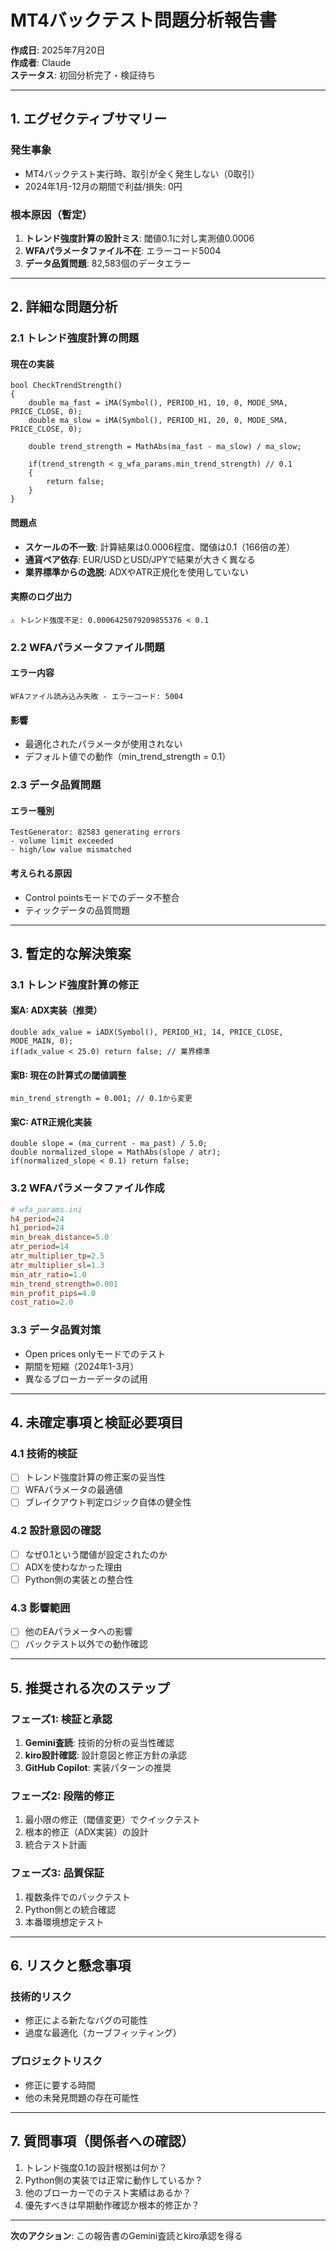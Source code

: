 # MT4バックテスト問題分析報告書

**作成日**: 2025年7月20日  
**作成者**: Claude  
**ステータス**: 初回分析完了・検証待ち

---

## 1. エグゼクティブサマリー

### 発生事象
- MT4バックテスト実行時、取引が全く発生しない（0取引）
- 2024年1月-12月の期間で利益/損失: 0円

### 根本原因（暫定）
1. **トレンド強度計算の設計ミス**: 閾値0.1に対し実測値0.0006
2. **WFAパラメータファイル不在**: エラーコード5004
3. **データ品質問題**: 82,583個のデータエラー

---

## 2. 詳細な問題分析

### 2.1 トレンド強度計算の問題

#### 現在の実装
```mql4
bool CheckTrendStrength()
{
    double ma_fast = iMA(Symbol(), PERIOD_H1, 10, 0, MODE_SMA, PRICE_CLOSE, 0);
    double ma_slow = iMA(Symbol(), PERIOD_H1, 20, 0, MODE_SMA, PRICE_CLOSE, 0);
    
    double trend_strength = MathAbs(ma_fast - ma_slow) / ma_slow;
    
    if(trend_strength < g_wfa_params.min_trend_strength) // 0.1
    {
        return false;
    }
}
```

#### 問題点
- **スケールの不一致**: 計算結果は0.0006程度、閾値は0.1（166倍の差）
- **通貨ペア依存**: EUR/USDとUSD/JPYで結果が大きく異なる
- **業界標準からの逸脱**: ADXやATR正規化を使用していない

#### 実際のログ出力
```
⚠️ トレンド強度不足: 0.0006425079209855376 < 0.1
```

### 2.2 WFAパラメータファイル問題

#### エラー内容
```
WFAファイル読み込み失敗 - エラーコード: 5004
```

#### 影響
- 最適化されたパラメータが使用されない
- デフォルト値での動作（min_trend_strength = 0.1）

### 2.3 データ品質問題

#### エラー種別
```
TestGenerator: 82583 generating errors
- volume limit exceeded
- high/low value mismatched
```

#### 考えられる原因
- Control pointsモードでのデータ不整合
- ティックデータの品質問題

---

## 3. 暫定的な解決策案

### 3.1 トレンド強度計算の修正

#### 案A: ADX実装（推奨）
```mql4
double adx_value = iADX(Symbol(), PERIOD_H1, 14, PRICE_CLOSE, MODE_MAIN, 0);
if(adx_value < 25.0) return false; // 業界標準
```

#### 案B: 現在の計算式の閾値調整
```mql4
min_trend_strength = 0.001; // 0.1から変更
```

#### 案C: ATR正規化実装
```mql4
double slope = (ma_current - ma_past) / 5.0;
double normalized_slope = MathAbs(slope / atr);
if(normalized_slope < 0.1) return false;
```

### 3.2 WFAパラメータファイル作成

```ini
# wfa_params.ini
h4_period=24
h1_period=24
min_break_distance=5.0
atr_period=14
atr_multiplier_tp=2.5
atr_multiplier_sl=1.3
min_atr_ratio=1.0
min_trend_strength=0.001
min_profit_pips=4.0
cost_ratio=2.0
```

### 3.3 データ品質対策

- Open prices onlyモードでのテスト
- 期間を短縮（2024年1-3月）
- 異なるブローカーデータの試用

---

## 4. 未確定事項と検証必要項目

### 4.1 技術的検証
- [ ] トレンド強度計算の修正案の妥当性
- [ ] WFAパラメータの最適値
- [ ] ブレイクアウト判定ロジック自体の健全性

### 4.2 設計意図の確認
- [ ] なぜ0.1という閾値が設定されたのか
- [ ] ADXを使わなかった理由
- [ ] Python側の実装との整合性

### 4.3 影響範囲
- [ ] 他のEAパラメータへの影響
- [ ] バックテスト以外での動作確認

---

## 5. 推奨される次のステップ

### フェーズ1: 検証と承認
1. **Gemini査読**: 技術的分析の妥当性確認
2. **kiro設計確認**: 設計意図と修正方針の承認
3. **GitHub Copilot**: 実装パターンの推奨

### フェーズ2: 段階的修正
1. 最小限の修正（閾値変更）でクイックテスト
2. 根本的修正（ADX実装）の設計
3. 統合テスト計画

### フェーズ3: 品質保証
1. 複数条件でのバックテスト
2. Python側との統合確認
3. 本番環境想定テスト

---

## 6. リスクと懸念事項

### 技術的リスク
- 修正による新たなバグの可能性
- 過度な最適化（カーブフィッティング）

### プロジェクトリスク
- 修正に要する時間
- 他の未発見問題の存在可能性

---

## 7. 質問事項（関係者への確認）

1. トレンド強度0.1の設計根拠は何か？
2. Python側の実装では正常に動作しているか？
3. 他のブローカーでのテスト実績はあるか？
4. 優先すべきは早期動作確認か根本的修正か？

---

**次のアクション**: この報告書のGemini査読とkiro承認を得る